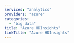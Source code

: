 ```yaml
---
services: "analytics"
providers: "azure"
categories:
  - "big data"
title: "Azure HDInsights"
linkTitle: "Azure HDInsights"
---
```

